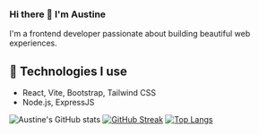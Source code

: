 ### Hi there 👋 I'm Austine

I'm a frontend developer passionate about building beautiful web experiences.

## 🔧 Technologies I use
- React, Vite, Bootstrap, Tailwind CSS
- Node.js, ExpressJS

![Austine's GitHub stats](https://github-readme-stats.vercel.app/api?username=AustineBill&show_icons=true&theme=dark)
[![GitHub Streak](https://streak-stats.demolab.com?user=AustineBill&theme=dark)](https://git.io/streak-stats)
[![Top Langs](https://github-readme-stats.vercel.app/api/top-langs/?username=AustineBill&layout=compact)](https://github.com/anuraghazra/github-readme-stats)
